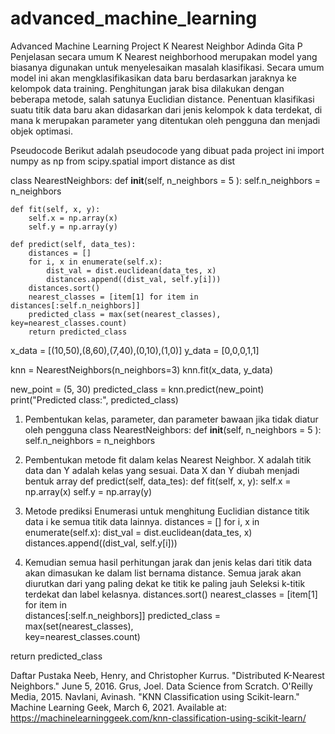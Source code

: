 # advanced_machine_learning

Advanced Machine Learning Project
K Nearest Neighbor
Adinda Gita P
Penjelasan secara umum
K Nearest neighborhood merupakan model yang biasanya digunakan untuk menyelesaikan masalah klasifikasi. Secara umum model ini akan mengklasifikasikan data baru berdasarkan jaraknya ke kelompok data training. Penghitungan jarak bisa dilakukan dengan beberapa metode, salah satunya Euclidian distance. Penentuan klasifikasi suatu titik data baru akan didasarkan dari jenis kelompok k data terdekat, di mana k merupakan parameter yang ditentukan oleh pengguna dan menjadi objek optimasi. 

Pseudocode
Berikut adalah pseudocode yang dibuat pada project ini
import numpy as np
from scipy.spatial import distance as dist

class NearestNeighbors:
    def __init__(self,
                 n_neighbors = 5 ):
        self.n_neighbors = n_neighbors

    def fit(self, x, y):
        self.x = np.array(x)
        self.y = np.array(y)

    def predict(self, data_tes):
        distances = []
        for i, x in enumerate(self.x):
            dist_val = dist.euclidean(data_tes, x)
            distances.append((dist_val, self.y[i]))
        distances.sort()
        nearest_classes = [item[1] for item in distances[:self.n_neighbors]]
        predicted_class = max(set(nearest_classes), key=nearest_classes.count)
        return predicted_class

x_data = [(10,50),(8,60),(7,40),(0,10),(1,0)]
y_data = [0,0,0,1,1]

knn = NearestNeighbors(n_neighbors=3)
knn.fit(x_data, y_data)

new_point = (5, 30)
predicted_class = knn.predict(new_point)
print("Predicted class:", predicted_class)
	
1. Pembentukan kelas, parameter, dan parameter bawaan jika tidak diatur oleh pengguna
class NearestNeighbors:
    def __init__(self,
                 n_neighbors = 5 ):
        self.n_neighbors = n_neighbors

2. Pembentukan metode fit dalam kelas Nearest Neighbor. X adalah titik data dan Y adalah kelas yang sesuai. Data X dan Y diubah menjadi bentuk array
def predict(self, data_tes):
def fit(self, x, y):
        self.x = np.array(x)
        self.y = np.array(y)
   
3. Metode prediksi
Enumerasi untuk menghitung Euclidian distance titik data i ke semua titik data lainnya.
  distances = []
  for i, x in enumerate(self.x):
    dist_val = dist.euclidean(data_tes, x)
    distances.append((dist_val, self.y[i]))
  
4. Kemudian semua hasil perhitungan jarak dan jenis kelas dari titik data akan dimasukan ke dalam list bernama distance. 
Semua jarak akan diurutkan dari yang paling dekat ke titik ke paling jauh
Seleksi k-titik terdekat dan label kelasnya.
  distances.sort()
  nearest_classes = [item[1] for item in    
  distances[:self.n_neighbors]]
  predicted_class =   
  max(set(nearest_classes),      
  key=nearest_classes.count)
        
  return predicted_class

Daftar Pustaka
Neeb, Henry, and Christopher Kurrus. "Distributed K-Nearest Neighbors." June 5, 2016.
Grus, Joel. Data Science from Scratch. O'Reilly Media, 2015.
Navlani, Avinash. "KNN Classification using Scikit-learn." Machine Learning Geek, March 6, 2021. Available at: https://machinelearninggeek.com/knn-classification-using-scikit-learn/

